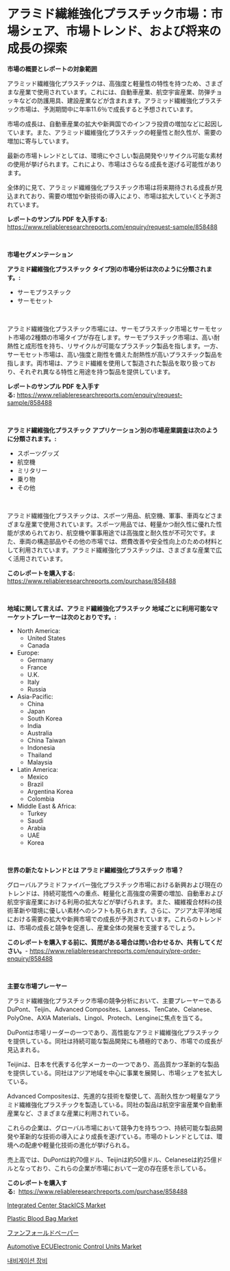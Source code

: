 <p><h1>アラミド繊維強化プラスチック市場：市場シェア、市場トレンド、および将来の成長の探索</h1></p><p><strong>市場の概要とレポートの対象範囲</strong></p>
<p><p>アラミッド繊維強化プラスチックは、高強度と軽量性の特性を持つため、さまざまな産業で使用されています。これには、自動車産業、航空宇宙産業、防弾チョッキなどの防護用具、建設産業などが含まれます。アラミッド繊維強化プラスチック市場は、予測期間中に年率11.6％で成長すると予想されています。</p><p>市場の成長は、自動車産業の拡大や新興国でのインフラ投資の増加などに起因しています。また、アラミッド繊維強化プラスチックの軽量性と耐久性が、需要の増加に寄与しています。</p><p>最新の市場トレンドとしては、環境にやさしい製品開発やリサイクル可能な素材の使用が挙げられます。これにより、市場はさらなる成長を遂げる可能性があります。</p><p>全体的に見て、アラミッド繊維強化プラスチック市場は将来期待される成長が見込まれており、需要の増加や新技術の導入により、市場は拡大していくと予測されています。</p></p>
<p><strong>レポートのサンプル PDF を入手する:</strong> <a href="https://www.reliableresearchreports.com/enquiry/request-sample/858488">https://www.reliableresearchreports.com/enquiry/request-sample/858488</a></p>
<p>&nbsp;</p>
<p><strong>市場セグメンテーション</strong></p>
<p><strong>アラミド繊維強化プラスチック タイプ別の市場分析は次のように分類されます。:</strong></p>
<p><ul><li>サーモプラスチック</li><li>サーモセット</li></ul></p>
<p>&nbsp;</p>
<p><p>アラミド繊維強化プラスチック市場には、サーモプラスチック市場とサーモセット市場の2種類の市場タイプが存在します。サーモプラスチック市場は、高い耐熱性と成形性を持ち、リサイクルが可能なプラスチック製品を指します。一方、サーモセット市場は、高い強度と剛性を備えた耐熱性が高いプラスチック製品を指します。両市場は、アラミド繊維を使用して製造された製品を取り扱っており、それぞれ異なる特性と用途を持つ製品を提供しています。</p></p>
<p><strong>レポートのサンプル PDF を入手する:</strong>&nbsp;<a href="https://www.reliableresearchreports.com/enquiry/request-sample/858488">https://www.reliableresearchreports.com/enquiry/request-sample/858488</a></p>
<p>&nbsp;</p>
<p><strong> アラミド繊維強化プラスチック アプリケーション別の市場産業調査は次のように分類されます。:</strong></p>
<p><ul><li>スポーツグッズ</li><li>航空機</li><li>ミリタリー</li><li>乗り物</li><li>その他</li></ul></p>
<p>&nbsp;</p>
<p><p>アラミド繊維強化プラスチックは、スポーツ用品、航空機、軍事、車両などさまざまな産業で使用されています。スポーツ用品では、軽量かつ耐久性に優れた性能が求められており、航空機や軍事用途では高強度と耐久性が不可欠です。また、車両の構造部品やその他の市場では、燃費改善や安全性向上のための材料として利用されています。アラミド繊維強化プラスチックは、さまざまな産業で広く活用されています。</p></p>
<p><strong>このレポートを購入する:</strong>&nbsp; <a href="https://www.reliableresearchreports.com/purchase/858488">https://www.reliableresearchreports.com/purchase/858488</a></p>
<p>&nbsp;</p>
<p><strong>地域に関して言えば、アラミド繊維強化プラスチック 地域ごとに利用可能なマーケットプレーヤーは次のとおりです。:</strong></p>
<p><ul>
    <li>
        North America:
        <ul>
            <li>United States</li>
            <li>Canada</li>
        </ul>
    </li>
    <li>
        Europe:
        <ul>
            <li>Germany</li>
            <li>France</li>
            <li>U.K.</li>
            <li>Italy</li>
            <li>Russia</li>
        </ul>
    </li>
    <li>
        Asia-Pacific:
        <ul>
            <li>China</li>
            <li>Japan</li>
            <li>South Korea</li>
            <li>India</li>
            <li>Australia</li>
            <li>China Taiwan</li>
            <li>Indonesia</li>
            <li>Thailand</li>
            <li>Malaysia</li>
        </ul>
    </li>
    <li>
        Latin America:
        <ul>
            <li>Mexico</li>
            <li>Brazil</li>
            <li>Argentina Korea</li>
            <li>Colombia</li>
        </ul>
    </li>
    <li>
        Middle East & Africa:
        <ul>
            <li>Turkey</li>
            <li>Saudi</li>
            <li>Arabia</li>
            <li>UAE</li>
            <li>Korea</li>
        </ul>
    </li>
    </ul></p>
<p>&nbsp;</p>
<p><strong>世界の新たなトレンドとは アラミド繊維強化プラスチック 市場？</strong></p>
<p><p>グローバルアラミドファイバー強化プラスチック市場における新興および現在のトレンドは、持続可能性への重点、軽量化と高強度の需要の増加、自動車および航空宇宙産業における利用の拡大などが挙げられます。また、繊維複合材料の技術革新や環境に優しい素材へのシフトも見られます。さらに、アジア太平洋地域における需要の拡大や新興市場での成長が予測されています。これらのトレンドは、市場の成長と競争を促進し、産業全体の発展を支援するでしょう。</p></p>
<p><strong>このレポートを購入する前に、質問がある場合は問い合わせるか、共有してください。</strong>- <a href="https://www.reliableresearchreports.com/enquiry/pre-order-enquiry/858488">https://www.reliableresearchreports.com/enquiry/pre-order-enquiry/858488</a></p>
<p>&nbsp;</p>
<p><strong>主要な市場プレーヤー</strong></p>
<p><p>アラミド繊維強化プラスチック市場の競争分析において、主要プレーヤーであるDuPont、Teijin、Advanced Composites、Lanxess、TenCate、Celanese、PolyOne、AXIA Materials、Lingol、Protech、Lengineに焦点を当てる。</p><p>DuPontは市場リーダーの一つであり、高性能なアラミド繊維強化プラスチックを提供している。同社は持続可能な製品開発にも積極的であり、市場での成長が見込まれる。</p><p>Teijinは、日本を代表する化学メーカーの一つであり、高品質かつ革新的な製品を提供している。同社はアジア地域を中心に事業を展開し、市場シェアを拡大している。</p><p>Advanced Compositesは、先進的な技術を駆使して、高耐久性かつ軽量なアラミド繊維強化プラスチックを製造している。同社の製品は航空宇宙産業や自動車産業など、さまざまな産業に利用されている。</p><p>これらの企業は、グローバル市場において競争力を持ちつつ、持続可能な製品開発や革新的な技術の導入により成長を遂げている。市場のトレンドとしては、環境への配慮や軽量化技術の進化が挙げられる。</p><p>売上高では、DuPontは約70億ドル、Teijinは約50億ドル、Celaneseは約25億ドルとなっており、これらの企業が市場において一定の存在感を示している。</p></p>
<p><strong>このレポートを購入する:</strong>&nbsp;&nbsp;<a href="https://www.reliableresearchreports.com/purchase/858488">https://www.reliableresearchreports.com/purchase/858488</a></p>
<p><p><a href="https://issuu.com/reportprime-2/docs/integrated-center-stackics-market-size-2030.pptx">Integrated Center StackICS Market</a></p><p><a href="https://github.com/markusgodoy/Market-Research-Report-List-2/blob/main/plastic-blood-bag-market.md">Plastic Blood Bag Market</a></p><p><a href="https://github.com/oqoeusbvpadwjs08/Market-Research-Report-List-1/blob/main/58166514886.md">ファンフォールドペーパー</a></p><p><a href="https://issuu.com/reportprime-2/docs/automotive-ecuelectronic-control-un_c2c52d02b50e8a">Automotive ECUElectronic Control Units Market</a></p><p><a href="https://github.com/vs2869dizt0/Market-Research-Report-List-1/blob/main/30239764400.md">내비게이션 장비</a></p></p>